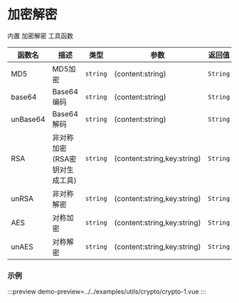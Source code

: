 # 加密解密

内置 加密解密 工具函数



| 函数名   | 描述                          | 类型     | 参数                        | 返回值   |
| -------- | ----------------------------- | -------- | --------------------------- | -------- |
| MD5      | MD5加密                       | `string` | (content:string)            | `String` |
| base64   | Base64编码                    | `string` | (content:string)            | `String` |
| unBase64 | Base64解码                    | `string` | (content:string)            | `String` |
| RSA      | 非对称加密(RSA密钥对生成工具) | `string` | (content:string,key:string) | `String` |
| unRSA    | 非对称解密                    | `string` | (content:string,key:string) | `String` |
| AES      | 对称加密                      | `string` | (content:string,key:string) | `String` |
| unAES    | 对称解密                      | `string` | (content:string,key:string) | `String` |


### 示例

:::preview
demo-preview=../../examples/utils/crypto/crypto-1.vue
:::




















